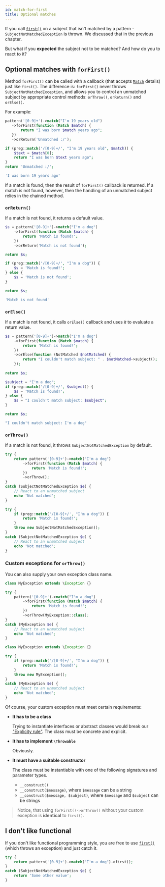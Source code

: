 ```yaml
---
id: match-for-first
title: Optional matches
---
```


If you call [`first()`](match-first.md) on a subject that isn't matched by a pattern - `SubjectNotMatchedException` is thrown. We discussed
that in the previous chapter. 

But what if you **expected** the subject not to be matched? And how do you to react to it? 

## Optional matches with `forFirst()`

Method `forFirst()` can be called with a callback (that accepts [`Match`](match-details.md) details) just like `first()`. The difference is:
`forFirst()` never throws `SubjectNotMatchedException`, and allows you to control an unmatched subject by appropriate 
control methods: `orThrow()`, `orReturn()` and `orElse()`.

For example:

<!--DOCUSAURUS_CODE_TABS-->
<!--T-Regx-->
```php
pattern('[0-9]+')->match("I'm 19 years old")
   ->forFirst(function (Match $match) {
       return "I was born $match years ago";
   })
   ->orReturn('Unmatched :/');
```
<!--PHP-->
```php
if (preg::match('/[0-9]+/', "I'm 19 years old", $match)) {
    $text = $match[0];
    return "I was born $text years ago";
}
return 'Unmatched :/';
```
<!--END_DOCUSAURUS_CODE_TABS-->
<!--T-Regx:{return(0)}-->
<!--Result-Value-->

```php
'I was born 19 years ago'
```

If a match is found, then the result of `forFirst()` callback is returned. If a match is not found, however, then the 
handling of an unmatched subject relies in the chained method.

### `orReturn()`

If a match is not found, it returns a default value.

<!--DOCUSAURUS_CODE_TABS-->
<!--T-Regx-->
```php
$s = pattern('[0-9]+')->match("I'm a dog")
    ->forFirst(function (Match $match) {
        return 'Match is found!';
    })
    ->orReturn('Match is not found');

return $s;
```
<!--PHP-->
```php
if (preg::match('/[0-9]+/', "I'm a dog")) {
    $s = 'Match is found!';
} else {
    $s = 'Match is not found';
}

return $s;
```
<!--END_DOCUSAURUS_CODE_TABS-->
<!--Result-Value-->

```php
'Match is not found'
```

### `orElse()`

If a match is not found, it calls `orElse()` callback and uses *it* to evaluate a return value.

<!--DOCUSAURUS_CODE_TABS-->
<!--T-Regx-->
```php
$s = pattern('[0-9]+')->match("I'm a dog")
    ->forFirst(function (Match $match) {
        return 'Match is found!';
    })
    ->orElse(function (NotMatched $notMatched) { 
        return "I couldn't match subject: " . $notMatched->subject();
    });
    
return $s;
```
<!--PHP-->
```php
$subject = "I'm a dog";
if (preg::match('/[0-9]+/', $subject)) {
    $s = 'Match is found!';
} else {
    $s = "I couldn't match subject: $subject";
}

return $s;
```
<!--END_DOCUSAURUS_CODE_TABS-->
<!--Result-Value-->

```php
"I couldn't match subject: I'm a dog"
```
### `orThrow()`

If a match is not found, it throws `SubjectNotMatchedException` by default.

<!--DOCUSAURUS_CODE_TABS-->
<!--T-Regx-->
```php
try {
    return pattern('[0-9]+')->match("I'm a dog")
        ->forFirst(function (Match $match) {
            return 'Match is found!';
        })
        ->orThrow();
}
catch (SubjectNotMatchedException $e) {
    // React to an unmatched subject
    echo 'Not matched';
}
```
<!--PHP-->
```php
try {
    if (preg::match('/[0-9]+/', "I'm a dog")) {
        return 'Match is found!';
    } 
    throw new SubjectNotMatchedException();
}
catch (SubjectNotMatchedException $e) {
    // React to an unmatched subject
    echo 'Not matched';
}
```
<!--END_DOCUSAURUS_CODE_TABS-->

### Custom exceptions for `orThrow()`

You can also supply your own exception class name.

<!--DOCUSAURUS_CODE_TABS-->
<!--T-Regx-->
```php
class MyException extends \Exception {}

try {
    pattern('[0-9]+')->match("I'm a dog")
        ->forFirst(function (Match $match) {
            return 'Match is found!';
        })
        ->orThrow(MyException::class);
}
catch (MyException $e) {
    // React to an unmatched subject
    echo 'Not matched';
}
```
<!--PHP-->
```php
class MyException extends \Exception {}

try {
    if (preg::match('/[0-9]+/', "I'm a dog")) {
        return 'Match is found!';
    } 
    throw new MyException();
}
catch (MyException $e) {
    // React to an unmatched subject
    echo 'Not matched';
}
```
<!--END_DOCUSAURUS_CODE_TABS-->

Of course, your custom exception must meet certain requirements:

- **It has to be a class**
  
  Trying to instantiate interfaces or abstract classes would break our ["Explicity rule"](whats-the-point#t-regx-to-the-rescue). 
  The class must be concrete and explicit.

- **It has to implement `\Throwable`**
  
  Obviously.

- **It must have a suitable constructor**

  The class must be instantiable with one of the following signatures and parameter types.

   - `__construct()`
   - `__construct($message)`, where `$message` can be a string
   - `__construct($message, $subject)`, where `$message` and `$subject` can be strings

> Notice, that using `forFirst()->orThrow()` without your custom exception is **identical** to `first()`.

## I don't like functional

If you don't like functional programming style, you are free to use [`first()`](match-first.md) (which throws an exception) 
and just catch it.

```php
try {
    return pattern('[0-9]+')->match("I'm a dog")->first();
}
catch (SubjectNotMatchedException $e) {
    return 'Some other value';
}
```
